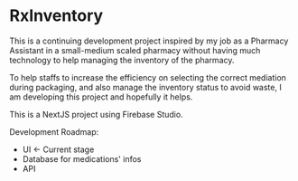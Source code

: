 # RxInventory

This is a continuing development project inspired by my job as a Pharmacy Assistant in a small-medium scaled pharmacy without having much technology to help managing the inventory of the pharmacy.

To help staffs to increase the efficiency on selecting the correct mediation during packaging, and also manage the inventory status to avoid waste, I am developing this project and hopefully it helps.

This is a NextJS project using Firebase Studio.

Development Roadmap:
- UI <- Current stage
- Database for medications' infos
- API
